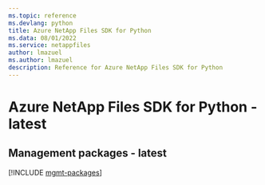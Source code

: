 ```yaml
---
ms.topic: reference
ms.devlang: python
title: Azure NetApp Files SDK for Python
ms.data: 08/01/2022
ms.service: netappfiles
author: lmazuel
ms.author: lmazuel
description: Reference for Azure NetApp Files SDK for Python
---
```

# Azure NetApp Files SDK for Python - latest

## Management packages - latest
[!INCLUDE [mgmt-packages](netapp-files-mgmt-index.md)]